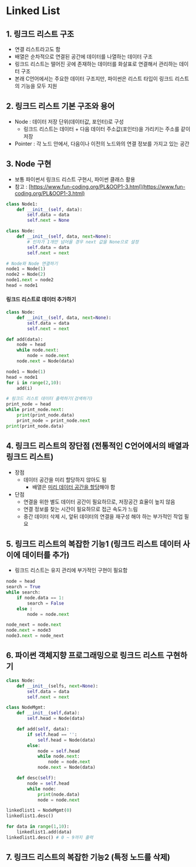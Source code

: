 # Linked List
## 1. 링크드 리스트 구조
 - 연결 리스트라고도 함
 - 배열은 순차적으로 연결된 공간에 데이터를 나열하는 데이터 구조
 - 링크드 리스트는 떨어진 곳에 존재하는 데이터를 화살표로 연결해서 관리하는 데이터 구조
 - 본래 C언어에서는 주요한 데이터 구조지만, 파이썬은 리스트 타입이 링크드 리스트의 기능을 모두 지원

## 2. 링크드 리스트 기본 구조와 용어
 - Node : 데이터 저장 단위(데이터값, 포인터)로 구성
    - 링크드 리스트는 데이터 + 다음 데이터 주소값(포인터)을 가리키는 주소를 같이 저장
 - Pointer : 각 노드 안에서, 다음이나 이전의 노드와의 연결 정보를 가지고 있는 공간

## 3. Node 구현
 - 보통 파이썬서 링크드 리스트 구현시, 파이썬 클래스 활용
 - 참고 : [https://www.fun-coding.org/PL&OOP1-3.html](https://www.fun-coding.org/PL&OOP1-3.html)

```python
class Node1:
    def __init__(self, data):
        self.data = data
        self.next = None

class Node:
    def __init__(self, data, next=None):
        # 인자가 1개만 넘어올 경우 next 값을 None으로 설정
        self.data = data
        self.next = next

# Node와 Node 연결하기
node1 = Node(1)
node2 = Node(2)
node1.next = node2
head = node1
```

#### 링크드 리스트로 데이터 추가하기
```python
class Node:
    def __init__(self, data, next=None):
        self.data = data
        self.next = next

def add(data):
    node = head
    while node.next:
        node = node.next
    node.next = Node(data)

node1 = Node(1)
head = node1
for i in range(2,10):
    add(i)

# 링크드 리스트 데이터 출력하기(검색하기)
print_node = head
while print_node.next:
    print(print_node.data)
    print_node = print_node.next
print(print_node.data)
```

## 4. 링크드 리스트의 장단점 (전통적인 C언어에서의 배열과 링크드 리스트)
- 장점
    - 데이터 공간을 미리 할당하지 않아도 됨
        - 배열은 <u>미리 데이터 공간을 할당</u>해야 함
- 단점
    - 연결을 위한 별도 데이터 공간이 필요하므로, 저장공간 효율이 높지 않음
    - 연결 정보를 찾는 시간이 필요하므로 접근 속도가 느림
    - 중간 데이터 삭제 시, 앞뒤 데이터의 연결을 재구성 해야 하는 부가적인 작업 필요

## 5. 링크드 리스트의 복잡한 기능1 (링크드 리스트 데이터 사이에 데이터를 추가)
- 링크드 리스트는 유지 관리에 부가적인 구현이 필요함
```python
node = head
search = True
while search:
    if node.data == 1:
        search = False
    else :
        node = node.next

node_next = node.next
node.next = node3
node3.next = node_next
```

## 6. 파이썬 객체지향 프로그래밍으로 링크드 리스트 구현하기
```python
class Node:
    def __init__(selfs, next=None):
        self.data = data
        self.next = next

class NodeMgmt:
    def __init__(self,data):
        self.head = Node(data) 

    def add(self, data):
        if self.head == '':
            self.head = Node(data)
        else:
            node = self.head
            while node.next:
                node = node.next
            node.next = Node(data)

    def desc(self):
        node = self.head
        while node:
            print(node.data)
            node = node.next

linkedlist1 = NodeMgmt(0)
linkedlist1.desc()

for data in range(1,10):
    linkedlist1.add(data)
linkedlist1.desc() # 0 ~ 9까지 출력
```

## 7. 링크드 리스트의 복잡한 기능2 (특정 노드를 삭제)
